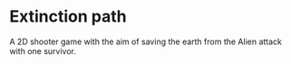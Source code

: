 # Extinction path
A 2D shooter game with the aim of saving the earth from the Alien attack with one survivor.
